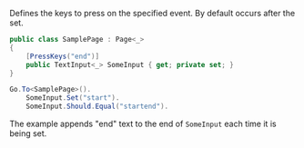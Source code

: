 Defines the keys to press on the specified event. By default occurs after the set.

```cs
public class SamplePage : Page<_>
{
    [PressKeys("end")]
    public TextInput<_> SomeInput { get; private set; }
}
```
```cs
Go.To<SamplePage>().
    SomeInput.Set("start").
    SomeInput.Should.Equal("startend").
```

The example appends "end" text to the end of `SomeInput` each time it is being set.